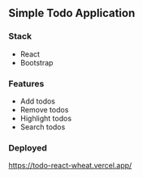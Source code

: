 ## Simple Todo Application

### Stack
- React
- Bootstrap

### Features
- Add todos
- Remove todos
- Highlight todos
- Search todos

### Deployed
https://todo-react-wheat.vercel.app/
